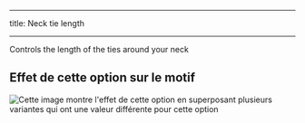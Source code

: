 ***

title: Neck tie length

***

Controls the length of the ties around your neck

## Effet de cette option sur le motif

![Cette image montre l'effet de cette option en superposant plusieurs variantes qui ont une valeur différente pour cette option](bee_necktielength_sample.svg "Effet de cette option sur le motif")
